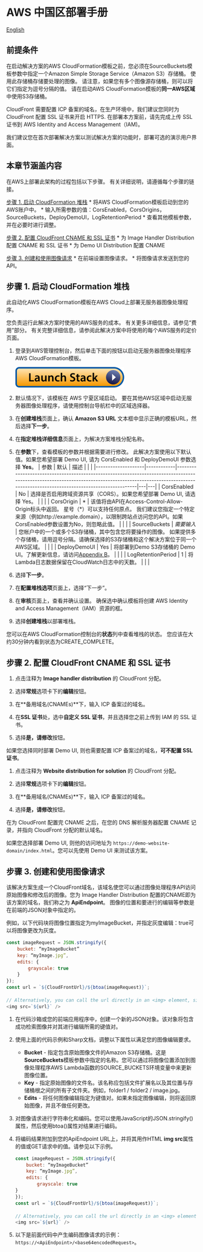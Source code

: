# AWS 中国区部署手册

[English](./AWS_CN_EN.md)

## 前提条件

在启动解决方案的AWS CloudFormation模板之前，您必须在SourceBuckets模板参数中指定一个Amazon Simple Storage Service（Amazon S3）存储桶。 使用此存储桶存储要处理的图像。 请注意，如果您有多个图像源存储桶，则可以将它们指定为逗号分隔的值。 请在启动AWS CloudFormation模板的**同一AWS区域**中使用S3存储桶。

CloudFront 需要配置 ICP 备案的域名，在生产环境中，我们建议您同时为 CloudFront 配置 SSL 证书来开启 HTTPS. 在部署本方案前，请先完成上传 SSL 证书到 AWS Identity and Access Management（IAM)。

我们建议您在首次部署解决方案以测试解决方案的功能时，部署可选的演示用户界面。

## 本章节涵盖内容

在AWS上部署此架构的过程包括以下步骤。 有关详细说明，请遵循每个步骤的链接。

[步骤 1. 启动 CloudFormation 堆栈](#%e6%ad%a5%e9%aa%a4-1-%e5%90%af%e5%8a%a8-cloudformation-%e5%a0%86%e6%a0%88)
    * 将AWS CloudFormation模板启动到您的AWS账户中。
    * 输入所需参数的值：CorsEnabled，CorsOrigins，SourceBuckets，DeployDemoUI，LogRetentionPeriod
    * 查看其他模板参数，并在必要时进行调整。

[步骤 2. 配置 CloudFront CNAME 和 SSL 证书](#%e6%ad%a5%e9%aa%a4-2-%e9%85%8d%e7%bd%ae-cloudfront-cname-%e5%92%8c-ssl-%e8%af%81%e4%b9%a6)
    * 为 Image Handler Distribution 配置 CNAME 和 SSL 证书
    * 为 Demo UI Distribution 配置 CNAME

[步骤 3. 创建和使用图像请求](#%e6%ad%a5%e9%aa%a4-3-%e5%88%9b%e5%bb%ba%e5%92%8c%e4%bd%bf%e7%94%a8%e5%9b%be%e5%83%8f%e8%af%b7%e6%b1%82)
    * 在前端设置图像请求。
    * 将图像请求发送到您的API。


## 步骤 1. 启动 CloudFormation 堆栈

此自动化AWS CloudFormation模板在AWS Cloud上部署无服务器图像处理程序。

您负责运行此解决方案时使用的AWS服务的成本。 有关更多详细信息，请参见“费用”部分。 有关完整详细信息，请参阅此解决方案中将使用的每个AWS服务的定价页面。

1. 登录到AWS管理控制台，然后单击下面的按钮以启动无服务器图像处理程序AWS CloudFormation模板。

    [![Launch Stack](launch-stack.svg)](https://cn-northwest-1.console.amazonaws.cn/cloudformation/home?region=cn-northwest-1#/stacks/create/template?stackName=ServerlessImageHandler&templateURL=https:%2F%2Faws-solutions-reference.s3.cn-north-1.amazonaws.com.cn%2Fserverless-image-handler%2Flatest%2Fserverless-image-handler.template)
1. 默认情况下，该模板在 AWS 宁夏区域启动。 要在其他AWS区域中启动无服务器图像处理程序，请使用控制台导航栏中的区域选择器。

1. 在**创建堆栈**页面上，确认 **Amazon S3 URL** 文本框中显示正确的模板URL，然后选择**下一步**。

1. 在**指定堆栈详细信息**页面上，为解决方案堆栈分配名称。

1. 在**参数**下，查看模板的参数并根据需要进行修改。 此解决方案使用以下默认值。如果您希望部署 Demo UI, 请为 CorsEnabled 和 DeployDemoUI 参数选择 **Yes**。
    | 参数               | 默认       | 描述                                                                                                                                                                                                         |   |   |
    |--------------------|------------|--------------------------------------------------------------------------------------------------------------------------------------------------------------------------------------------------------------|---|---|
    | CorsEnabled        | No         | 选择是否启用跨域资源共享（CORS）。如果您希望部署 Demo UI, 请选择 Yes。                                                                                                                                       |   |   |
    | CorsOrigin         | *          | 该值将由API在Access-Control-Allow-Origin标头中返回。 星号（*）可以支持任何原点。 我们建议您指定一个特定来源（例如http://example.domain），以限制跨站点访问您的API。如果CorsEnabled参数设置为No，则忽略此值。 |   |   |
    | SourceBuckets      | *需要输入* | 您帐户中的一个或多个S3存储桶，其中包含您将要操作的图像。 如果提供多个存储桶，请用逗号分隔。请确保选择的S3存储桶和这个解决方案位于同一个AWS区域。                                                             |   |   |
    | DeployDemoUI       | Yes        | 将部署到Demo S3存储桶的 Demo UI。了解更新信息，请访问[Appendix B](https://docs.aws.amazon.com/solutions/latest/serverless-image-handler/appendix-b.html)。                                                                                                                                            |   |   |
    | LogRetentionPeriod | 1          | 将Lambda日志数据保留在CloudWatch日志中的天数。                                                                                                                                                               |   |   |

1. 选择**下一步**。
   
1. 在**配置堆栈选项**页面上，选择“下一步”。

1. 在**审核**页面上，查看并确认设置。 确保选中确认模板将创建 AWS Identity and Access Management（IAM）资源的框。

1. 选择**创建堆栈**以部署堆栈。

您可以在AWS CloudFormation控制台的**状态**列中查看堆栈的状态。 您应该在大约30分钟内看到状态为CREATE_COMPLETE。

## 步骤 2. 配置 CloudFront CNAME 和 SSL 证书

1. 点击注释为 **Image handler distribution** 的 CloudFront 分配。

1. 选择**常规**选项卡下的**编辑**按钮。

1. 在**备用域名(CNAMEs)**下，输入 ICP 备案过的域名。

1. 在**SSL 证书**处，选中**自定义 SSL 证书**，并且选择您之前上传到 IAM 的 SSL 证书。

1. 选择**是，请修改**按钮。

如果您选择同时部署 Demo UI, 则也需要配置 ICP 备案过的域名，**可不配置 SSL 证书**。

1. 点击注释为 **Website distribution for solution** 的 CloudFront 分配。

1. 选择**常规**选项卡下的**编辑**按钮。

1. 在**备用域名(CNAMEs)**下，输入 ICP 备案过的域名。

1. 选择**是，请修改**按钮。

在为 CloudFront 配置完 CNAME 之后，在您的 DNS 解析服务器配置 CNAME 记录，并指向 CloudFront 分配的默认域名。

如果您选择部署 Demo UI, 则他的访问地址为 `https://demo-website-domain/index.html`。您可以先使用 Demo UI 来测试该方案。

## 步骤 3. 创建和使用图像请求

该解决方案生成一个CloudFront域名，该域名使您可以通过图像处理程序API访问原始图像和修改后的图像。您为 Image Handler Distribution 配置的CNAME即为该方案的域名，我们称之为 **ApiEndpoint**。 图像的位置和要进行的编辑等参数是在前端的JSON对象中指定的。

例如，以下代码块将图像位置指定为myImageBucket，并指定灰度编辑：true可以将图像更改为灰度。

```javascript
const imageRequest = JSON.stringify({
    bucket: “myImageBucket”
    key: “myImage.jpg”,
    edits: {
        grayscale: true
    }
});
const url = `${CloudFrontUrl}/${btoa(imageRequest)}`;

// Alternatively, you can call the url directly in an <img> element, similar to:
<img src=`${url}` />
```

1. 在代码沙箱或您的前端应用程序中，创建一个新的JSON对象。该对象将包含成功检索图像并对其进行编辑所需的键值对。

2. 使用上面的代码示例和Sharp文档，调整以下属性以满足您的图像编辑要求。
    * **Bucket** - 指定包含原始图像文件的Amazon S3存储桶。这是**SourceBuckets**模板参数中指定的名称。您可以通过将图像位置添加到图像处理程序AWS Lambda函数的SOURCE_BUCKETS环境变量中来更新图像位置。
    * **Key** - 指定原始图像的文件名。该名称应包括文件扩展名以及其位置与存储桶根之间的所有子文件夹。例如，folder1 / folder2 / image.jpg。
    * **Edits** - 将任何图像编辑指定为键值对。如果未指定图像编辑，则将返回原始图像，并且不做任何更改。

3. 对图像请求进行字符串化和编码。您可以使用JavaScript的JSON.stringify()属性，然后使用btoa()属性对结果进行编码。

4. 将编码结果附加到您的ApiEndpoint URL上，并将其用作HTML **img src**属性的值或GET请求中的值。请参见以下示例。
    ```javascript
    const imageRequest = JSON.stringify({
        bucket: “myImageBucket”
        key: “myImage.jpg”,
        edits: {
            grayscale: true
    }
    });
    const url = `${CloudFrontUrl}/${btoa(imageRequest)}`;

    // Alternatively, you can call the url directly in an <img> element, similar to:
    <img src=`${url}` />
    ```

5. 以下是前面代码中产生编码图像请求的示例：`https://<ApiEndpoint>/<base64encodedRequest>`。

